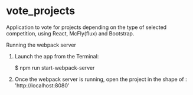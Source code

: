 # vote_projects

Application to vote for projects depending on the type of selected competition, using React, McFly(flux) and Bootstrap.

Running the webpack server

1) Launch the app from the Terminal:

    $ npm run start-webpack-server

2) Once the webpack server is running, open the project in the shape of : 'http://localhost:8080'
